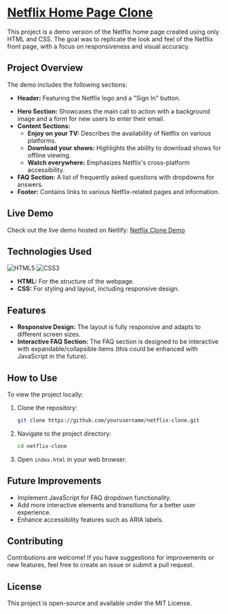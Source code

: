 # [Netflix Home Page Clone](https://movies-website-al-badarin.netlify.app/)

This project is a demo version of the Netflix home page created using only HTML and CSS. The goal was to replicate the look and feel of the Netflix front page, with a focus on responsiveness and visual accuracy.

## Project Overview

The demo includes the following sections:

- **Header:** Featuring the Netflix logo and a "Sign In" button.
<!-- todo: add the responive navbar  -->
- **Hero Section:** Showcases the main call to action with a background image and a form for new users to enter their email.
- **Content Sections:**
  - **Enjoy on your TV:** Describes the availability of Netflix on various platforms.
  - **Download your shows:** Highlights the ability to download shows for offline viewing.
  - **Watch everywhere:** Emphasizes Netflix's cross-platform accessibility.
- **FAQ Section:** A list of frequently asked questions with dropdowns for answers.
- **Footer:** Contains links to various Netflix-related pages and information.

## Live Demo

Check out the live demo hosted on Netlify: [Netflix Clone Demo](https://movies-website-al-badarin.netlify.app/)

## Technologies Used

<p>
  <img src="https://img.icons8.com/color/48/000000/html-5.png" alt="HTML5" />
  <img src="https://img.icons8.com/color/48/000000/css3.png" alt="CSS3" />
</p>

- **HTML:** For the structure of the webpage.
- **CSS:** For styling and layout, including responsive design.

## Features

- **Responsive Design:** The layout is fully responsive and adapts to different screen sizes.
- **Interactive FAQ Section:** The FAQ section is designed to be interactive with expandable/collapsible items (this could be enhanced with JavaScript in the future).

## How to Use

To view the project locally:

1. Clone the repository:

   ```bash
   git clone https://github.com/yourusername/netflix-clone.git
   ```

2. Navigate to the project directory:

   ```bash
   cd netflix-clone
   ```

3. Open `index.html` in your web browser.

## Future Improvements

- Implement JavaScript for FAQ dropdown functionality.
- Add more interactive elements and transitions for a better user experience.
- Enhance accessibility features such as ARIA labels.

## Contributing

Contributions are welcome! If you have suggestions for improvements or new features, feel free to create an issue or submit a pull request.

## License

This project is open-source and available under the MIT License.

